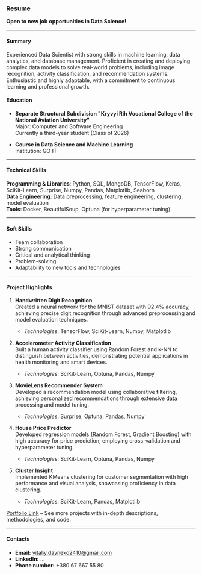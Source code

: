 ### **Resume**

**Open to new job opportunities in Data Science!**

---

#### **Summary**
Experienced Data Scientist with strong skills in machine learning, data analytics, and database management. Proficient in creating and deploying complex data models to solve real-world problems, including image recognition, activity classification, and recommendation systems. Enthusiastic and highly adaptable, with a commitment to continuous learning and professional growth.

#### **Education**
- **Separate Structural Subdivision "Kryvyi Rih Vocational College of the National Aviation University"**  
  Major: Computer and Software Engineering  
  Currently a third-year student (Class of 2026)

- **Course in Data Science and Machine Learning**  
  Institution: GO IT

---

#### **Technical Skills**
**Programming & Libraries**: Python, SQL, MongoDB, TensorFlow, Keras, SciKit-Learn, Surprise, Numpy, Pandas, Matplotlib, Seaborn  
**Data Engineering**: Data preprocessing, feature engineering, clustering, model evaluation  
**Tools**: Docker, BeautifulSoup, Optuna (for hyperparameter tuning)

---

#### **Soft Skills**
- Team collaboration
- Strong communication
- Critical and analytical thinking
- Problem-solving
- Adaptability to new tools and technologies

---

#### **Project Highlights**

1. **Handwritten Digit Recognition**  
   Created a neural network for the MNIST dataset with 92.4% accuracy, achieving precise digit recognition through advanced preprocessing and model evaluation techniques.  
   - *Technologies*: TensorFlow, SciKit-Learn, Numpy, Matplotlib  

2. **Accelerometer Activity Classification**  
   Built a human activity classifier using Random Forest and k-NN to distinguish between activities, demonstrating potential applications in health monitoring and smart devices.  
   - *Technologies*: SciKit-Learn, Optuna, Pandas, Numpy  

3. **MovieLens Recommender System**  
   Developed a recommendation model using collaborative filtering, achieving personalized recommendations through extensive data processing and model tuning.  
   - *Technologies*: Surprise, Optuna, Pandas, Numpy

4. **House Price Predictor**  
   Developed regression models (Random Forest, Gradient Boosting) with high accuracy for price prediction, employing cross-validation and hyperparameter tuning.  
   - *Technologies*: SciKit-Learn, Optuna, Pandas, Numpy  

5. **Cluster Insight**  
   Implemented KMeans clustering for customer segmentation with high performance and visual analysis, showcasing proficiency in data clustering.  
   - *Technologies*: SciKit-Learn, Pandas, Matplotlib

[Portfolio Link](https://github.com/data-tamer2410/Data-Science-Portfolio) – See more projects with in-depth descriptions, methodologies, and code.

---

#### **Contacts**
-  **Email:** vitaliy.dayneko2410@gmail.com
-  **LinkedIn:** ...
-  **Phone number:** +380 67 667 55 80
